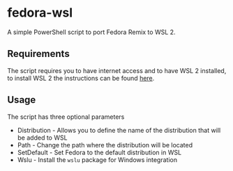 # fedora-wsl

A simple PowerShell script to port Fedora Remix to WSL 2.

## Requirements

The script requires you to have internet access and to have WSL 2 installed, to install WSL 2 the instructions can be found [here](https://docs.microsoft.com/en-us/windows/wsl/install).

## Usage

The script has three optional parameters

* Distribution - Allows you to define the name of the distribution that will be added to WSL
* Path         - Change the path where the distribution will be located
* SetDefault   - Set Fedora to the default distribution in WSL
* Wslu         - Install the `wslu` package for Windows integration
